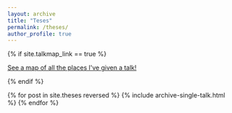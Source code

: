 ```yaml
---
layout: archive
title: "Teses"
permalink: /theses/
author_profile: true
---
```


{% if site.talkmap_link == true %}

<p style="text-decoration:underline;"><a href="/talkmap.html">See a map of all the places I've given a talk!</a></p>

{% endif %}

{% for post in site.theses reversed %}
  {% include archive-single-talk.html %}
{% endfor %}
